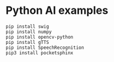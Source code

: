 # Python AI examples

    pip install swig
    pip install numpy
    pip install opencv-python
    pip install gTTS
    pip install SpeechRecognition
    pip3 install pocketsphinx
